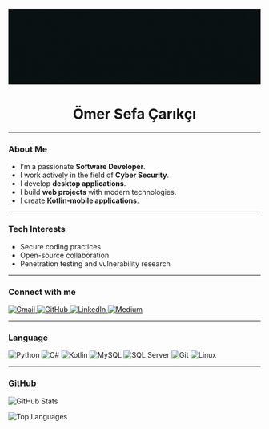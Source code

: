 <p align="center">
  <img src="https://github.com/omersefacarikci/omersefacarikci/blob/main/githubbanner.gif" alt="Banner" />
</p>

<h1 align="center">Ömer Sefa Çarıkçı</h1>

---

### About Me

- I’m a passionate **Software Developer**.  
- I work actively in the field of **Cyber Security**.  
- I develop **desktop applications**.  
- I build **web projects** with modern technologies.  
- I create **Kotlin-mobile applications**.  

---

### Tech Interests
 
- Secure coding practices  
- Open-source collaboration  
- Penetration testing and vulnerability research  

---

### Connect with me

<p align="left"> <a href="mailto:omercarikci204@gmail.com" target="_blank"> <img src="https://img.shields.io/badge/Gmail-D14836?style=for-the-badge&logo=gmail&logoColor=white" alt="Gmail"/> </a> <a href="https://github.com/omersefacarikci" target="_blank"> <img src="https://img.shields.io/badge/GitHub-100000?style=for-the-badge&logo=github&logoColor=white" alt="GitHub"/> </a> <a href="https://www.linkedin.com/in/omer-sefa-carikci" target="_blank"> <img src="https://img.shields.io/badge/LinkedIn-0077B5?style=for-the-badge&logo=linkedin&logoColor=white" alt="LinkedIn"/> </a> <a href="https://medium.com/@omersefacarikci  target="_blank"> <img src="https://img.shields.io/badge/Medium-000000?style=for-the-badge&logo=medium&logoColor=white" alt="Medium"/> </a> </p>

---

### Language 

<p align="left"> <img src="https://img.shields.io/badge/Python-3776AB?style=for-the-badge&logo=python&logoColor=white" alt="Python"/> <img src="https://img.shields.io/badge/C%23-239120?style=for-the-badge&logo=c-sharp&logoColor=white" alt="C#"/> <img src="https://img.shields.io/badge/Kotlin-0095D5?style=for-the-badge&logo=kotlin&logoColor=white" alt="Kotlin"/> <img src="https://img.shields.io/badge/MySQL-4479A1?style=for-the-badge&logo=mysql&logoColor=white" alt="MySQL"/> <img src="https://img.shields.io/badge/SQL_Server-CC2927?style=for-the-badge&logo=microsoft-sql-server&logoColor=white" alt="SQL Server"/> <img src="https://img.shields.io/badge/Git-F05032?style=for-the-badge&logo=git&logoColor=white" alt="Git"/> <img src="https://img.shields.io/badge/Linux-FCC624?style=for-the-badge&logo=linux&logoColor=black" alt="Linux"/> </p>

---

### GitHub 

<p align="left"> <img src="https://github-readme-stats.vercel.app/api?username=omersefacarikci&show_icons=true&theme=onedark&hide_border=true" alt="GitHub Stats" /> </p> <p align="left"> <img src="https://github-readme-stats.vercel.app/api/top-langs/?username=omersefacarikci&layout=compact&theme=onedark&hide_border=true" alt="Top Languages"/> </p>
